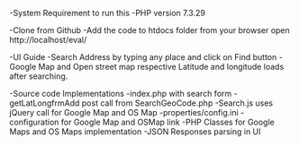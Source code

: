 -System Requirement to run this
-PHP version 7.3.29
 
-Clone from Github 
-Add the code to htdocs folder from your browser open http://localhost/eval/

-UI Guide
-Search Address by typing any place and click on Find button
-Google Map and Open street map respective Latitude and longitude loads after searching.

-Source code Implementations 
-index.php with search form
-getLatLongfrmAdd post call from SearchGeoCode.php 
-Search.js  uses jQuery call for Google Map and OS Map
-properties/config.ini - configuration for Google Map and OSMap link
-PHP Classes for Google Maps and OS Maps implementation
-JSON Responses parsing in UI 
